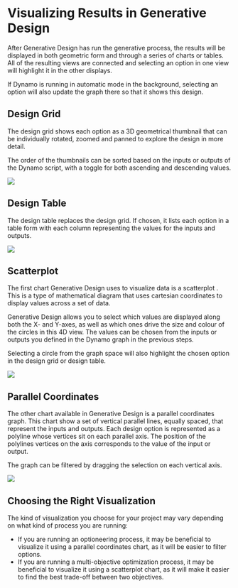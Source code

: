 # Visualizing Results in Generative Design

After Generative Design has run the generative process, the results will be displayed in both geometric form and through a series of charts or tables. All of the resulting views are connected and selecting an option in one view will highlight it in the other displays. 

If Dynamo is running in automatic mode in the background, selecting an option will also update the graph there so that it shows this design.

## Design Grid

The design grid shows each option as a 3D geometrical thumbnail that can be individually rotated, zoomed and panned to explore the design in more detail. 

The order of the thumbnails can be sorted based on the inputs or outputs of the Dynamo script, with a toggle for both ascending and descending values.

![](../.gitbook/assets/visualize1.png)

## Design Table

The design table replaces the design grid. If chosen, it lists each option in a table form with each column representing the values for the inputs and outputs.

![](../.gitbook/assets/visualize2.png)

## Scatterplot

The first chart Generative Design uses to visualize data is a scatterplot . This is a type of mathematical diagram that uses cartesian coordinates to display values across a set of data. 

Generative Design allows you to select which values are displayed along both the X- and Y-axes, as well as which ones drive the size and colour of the circles in this 4D view. The values can be chosen from the inputs or outputs you defined in the Dynamo graph in the previous steps.

Selecting a circle from the graph space will also highlight the chosen option in the design grid or design table.

![](../.gitbook/assets/visualize3.png)

## Parallel Coordinates

The other chart available in Generative Design is a parallel coordinates graph. This chart show a set of vertical parallel lines, equally spaced, that represent the inputs and outputs. Each design option is represented as a polyline whose vertices sit on each parallel axis. The position of the polylines vertices on the axis corresponds to the value of the input or output.

The graph can be filtered by dragging the selection on each vertical axis.

![](../.gitbook/assets/visualize4.png)

## Choosing the Right Visualization

The kind of visualization you choose for your project may vary depending on what kind of process you are running:

* If you are running an optioneering process, it may be beneficial to visualize it using a parallel coordinates chart, as it will be easier to filter options.
* If you are running a multi-objective optimization process, it may be beneficial to visualize it using a scatterplot chart, as it will make it easier to find the best trade-off between two objectives.

